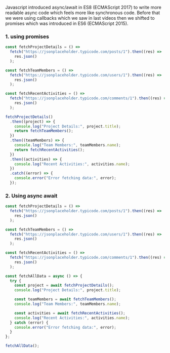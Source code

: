 Javascript introduced async/await in ES8 (ECMAScript 2017) to write more readable async code which feels more like synchronous code. Before that we were using callbacks which we saw in last videos then we shifted to promises which was introduced in ES6 (ECMAScript 2015).

### 1. using promises

```js
const fetchProjectDetails = () =>
  fetch("https://jsonplaceholder.typicode.com/posts/1").then((res) =>
    res.json()
  );

const fetchTeamMembers = () =>
  fetch("https://jsonplaceholder.typicode.com/users/1").then((res) =>
    res.json()
  );

const fetchRecentActivities = () =>
  fetch("https://jsonplaceholder.typicode.com/comments/1").then((res) =>
    res.json()
  );

fetchProjectDetails()
  .then((project) => {
    console.log("Project Details:", project.title);
    return fetchTeamMembers();
  })
  .then((teamMembers) => {
    console.log("Team Members:", teamMembers.name);
    return fetchRecentActivities();
  })
  .then((activities) => {
    console.log("Recent Activities:", activities.name);
  })
  .catch((error) => {
    console.error("Error fetching data:", error);
  });
```

### 2. Using async await

```js
const fetchProjectDetails = () =>
  fetch("https://jsonplaceholder.typicode.com/posts/1").then((res) =>
    res.json()
  );

const fetchTeamMembers = () =>
  fetch("https://jsonplaceholder.typicode.com/users/1").then((res) =>
    res.json()
  );

const fetchRecentActivities = () =>
  fetch("https://jsonplaceholder.typicode.com/comments/1").then((res) =>
    res.json()
  );

const fetchAllData = async () => {
  try {
    const project = await fetchProjectDetails();
    console.log("Project Details:", project.title);

    const teamMembers = await fetchTeamMembers();
    console.log("Team Members:", teamMembers.name);

    const activities = await fetchRecentActivities();
    console.log("Recent Activities:", activities.name);
  } catch (error) {
    console.error("Error fetching data:", error);
  }
};

fetchAllData();
```

